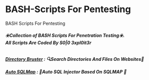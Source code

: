 # BASH-Scripts For Pentesting
BASH Scripts For Pentesting<br>
<h5>☣️Collection of BASH Scripts For Penetration Testing☣️.<br>
All Scripts Are Coded By S0|0 3xpl0it3r<br><br><br>
<a href="https://github.com/T-Tools/BASH-Scripts/blob/main/bruster.sh">Directory Bruster</a> : 🔍Search Directories And Files On Websites🔎<br><br>
<a href="https://github.com/T-Tools/BASH-Scripts/blob/main/auto-sqlmap.sh">Auto SQLMap</a> : 💉Auto SQL Injector Based On SQLMAP 💉<br><br><br>
